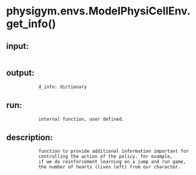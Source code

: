 # physigym.envs.ModelPhysiCellEnv.get_info()


## input:
```

```

## output:
```
            d_info: dictionary

```

## run:
```
            internal function, user defined.

```

## description:
```
            function to provide additional information important for
            controlling the action of the policy. for example,
            if we do reinforcement learning on a jump and run game,
            the number of hearts (lives left) from our character.
        
```